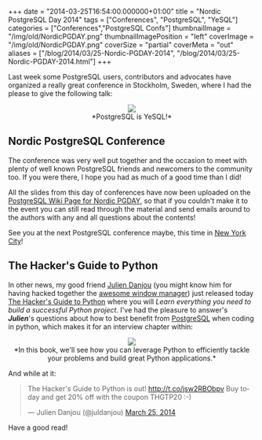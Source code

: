 +++
date = "2014-03-25T16:54:00.000000+01:00"
title = "Nordic PostgreSQL Day 2014"
tags = ["Conferences", "PostgreSQL", "YeSQL"]
categories = ["Conferences","PostgreSQL Confs"]
thumbnailImage = "/img/old/NordicPGDAY.png"
thumbnailImagePosition = "left"
coverImage = "/img/old/NordicPGDAY.png"
coverSize = "partial"
coverMeta = "out"
aliases = ["/blog/2014/03/25-Nordic-PGDAY-2014",
           "/blog/2014/03/25-Nordic-PGDAY-2014.html"]
+++

Last week some PostgreSQL users, contributors and advocates have organized a
really great conference in Stockholm, Sweden, where I had the please to give
the following talk:

<center>
<div class="figure dim-margin">
  <a href="/images/confs/NordicPGDAY.pdf">
    <img src="/img/old/NordicPGDAY.png">
  </a>
</div>
</center>

<center>*PostgreSQL is YeSQL!*</center>


## Nordic PostgreSQL Conference

The conference was very well put together and the occasion to meet with
plenty of well known PostgreSQL friends and newcomers to the community too.
If you were there, I hope you had as much of a good time than I did!

All the slides from this day of conferences have now been uploaded on the
[PostgreSQL Wiki Page for Nordic PGDAY](https://wiki.postgresql.org/wiki/Nordic_PGDay_2014), so that if you couldn't make it to
the event you can still read through the material and send emails around to
the authors with any and all questions about the contents!

See you at the next PostgreSQL conference maybe, this time in 
[New York City](http://nyc.pgconf.us/2014/)!


## The Hacker's Guide to Python

In other news, my good friend 
[Julien Danjou](http://julien.danjou.info/) (you might know him for having
hacked together the 
[awesome window manager](http://awesome.naquadah.org/)) just released today
[The Hacker's Guide to Python](http://julien.danjou.info/books/the-hacker-guide-to-python) where you will 
*Learn everything you need to
build a successful Python project*. I've had the pleasure to answer's
***Julien***'s questions about how to best benefit from 
[PostgreSQL](http://www.postgresql.org/) when coding in
python, which makes it for an interview chapter within:

<center>
<div class="figure dim-margin">
  <a href="http://julien.danjou.info/books/the-hacker-guide-to-python">
    <img src="/img/old/the-hacker-guide-to-python.png">
  </a>
</div>
</center>

<center>*In this book, we'll see how you can leverage Python to efficiently tackle your problems and build great Python applications.*</center>

And while at it:


<blockquote class="twitter-tweet" lang="en"><p>The Hacker&#39;s Guide to Python is out!&#10;<a href="http://t.co/jsw2RBObpv">http://t.co/jsw2RBObpv</a>&#10;Buy today and get 20% off with the coupon THGTP20 :-)</p>&mdash; Julien Danjou (@juldanjou) <a href="https://twitter.com/juldanjou/statuses/448474758485913600">March 25, 2014</a></blockquote>
<script async src="//platform.twitter.com/widgets.js" charset="utf-8"></script>


Have a good read!
